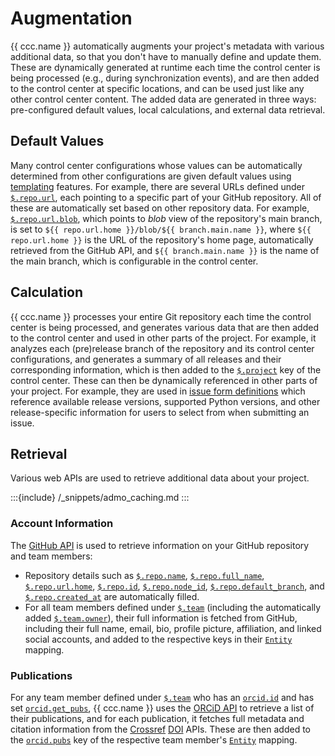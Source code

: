 # Augmentation

{{ ccc.name }} automatically augments your project's metadata
with various additional data,
so that you don't have to manually define and update them.
These are dynamically generated at runtime each time the control center is being processed
(e.g., during synchronization events),
and are then added to the control center at specific locations,
and can be used just like any other control center content.
The added data are generated in three ways:
pre-configured default values, local calculations, and external data retrieval.


## Default Values

Many control center configurations whose values can be automatically determined
from other configurations are given default values using [templating](#manual-control-templating) features.
For example, there are several URLs defined under [`$.repo.url`](#ccc-repo-url),
each pointing to a specific part of your GitHub repository.
All of these are automatically set based on other repository data.
For example, [`$.repo.url.blob`](#ccc-repo-url-blob),
which points to *blob* view of the repository's main branch,
is set to `${‎{ repo.url.home }}/blob/${‎{ branch.main.name }}`,
where `${‎{ repo.url.home }}` is the URL of the repository's home page,
automatically retrieved from the GitHub API, and `${‎{ branch.main.name }}`
is the name of the main branch, which is configurable in the control center.


## Calculation

{{ ccc.name }} processes your entire Git repository each time the control center is being processed,
and generates various data that are then added to the control center
and used in other parts of the project.
For example, it analyzes each (pre)release branch of the repository and its control center configurations,
and generates a summary of all releases and their corresponding information,
which is then added to the [`$.project`](#ccc-project) key of the control center.
These can then be dynamically referenced in other parts of your project.
For example, they are used in [issue form definitions](#ccc-issues-forms)
which reference available release versions, supported Python versions,
and other release-specific information
for users to select from when submitting an issue.


## Retrieval

Various web APIs are used to retrieve additional data about your project.

:::{include} /_snippets/admo_caching.md
:::


### Account Information

The [GitHub API](https://docs.github.com/en/rest?apiVersion=2022-11-28)
is used to retrieve information on your GitHub repository and team members:

- Repository details such as [`$.repo.name`](#ccc-repo-name),
  [`$.repo.full_name`](#ccc-repo-full-name),
  [`$.repo.url.home`](#ccc-repo-url-home),
  [`$.repo.id`](#ccc-repo-id), [`$.repo.node_id`](#ccc-repo-node-id),
  [`$.repo.default_branch`](#ccc-repo-default-branch),
  and [`$.repo.created_at`](#ccc-repo-created-at)
  are automatically filled.
- For all team members defined under [`$.team`](#ccc-team)
  (including the automatically added [`$.team.owner`](#ccc-team-owner)),
  their full information is fetched from GitHub, including their full name,
  email, bio, profile picture, affiliation, and linked social accounts,
  and added to the respective keys in their [`Entity`](#cccdef-entity) mapping.


### Publications

For any team member defined under [`$.team`](#ccc-team)
who has an [`orcid.id`](#cccdef-entity-orcid-id) and has set [`orcid.get_pubs`](#cccdef-entity-orcid-get-pubs),
{{ ccc.name }} uses the [ORCiD API](https://info.orcid.org/documentation/features/public-api/)
to retrieve a list of their publications, and for each publication,
it fetches full metadata and citation information from the
[Crossref](https://www.crossref.org/documentation/retrieve-metadata/rest-api/)
[DOI](https://www.doi.org/the-identifier/resources/factsheets/doi-resolution-documentation) APIs.
These are then added to the [`orcid.pubs`](#cccdef-entity-orcid-pubs) key
of the respective team member's [`Entity`](#cccdef-entity) mapping.
